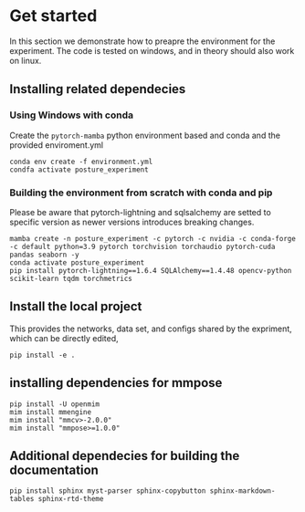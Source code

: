 # Get started
In this section we demonstrate how to preapre the environment for the experiment. 
The code is tested on windows, and in theory should also work on linux. 

## Installing related dependecies
### Using Windows with conda
Create the `pytorch-mamba` python environment based and conda and the provided enviroment.yml
``` batch
conda env create -f environment.yml
condfa activate posture_experiment
```
### Building the environment from scratch with conda and pip
Please be aware that pytorch-lightning and sqlsalchemy are setted to specific version as newer versions introduces breaking changes. 
``` batch
mamba create -n posture_experiment -c pytorch -c nvidia -c conda-forge -c default python=3.9 pytorch torchvision torchaudio pytorch-cuda pandas seaborn -y
conda activate posture_experiment
pip install pytorch-lightning==1.6.4 SQLAlchemy==1.4.48 opencv-python scikit-learn tqdm torchmetrics
```


## Install the local project
This provides the networks, data set, and configs shared by the expriment, which can be directly edited,

``` batch
pip install -e . 
```

## installing dependencies for mmpose
``` batch
pip install -U openmim
mim install mmengine
mim install "mmcv>-2.0.0"
mim install "mmpose>=1.0.0"
```

## Additional dependecies for building the documentation
``` batch
pip install sphinx myst-parser sphinx-copybutton sphinx-markdown-tables sphinx-rtd-theme
```